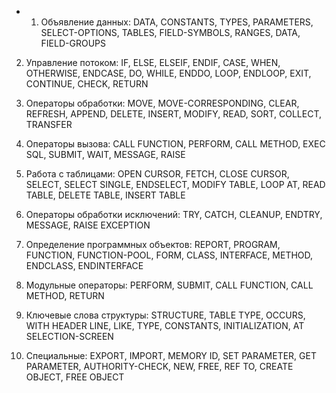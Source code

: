 - 1. Объявление данных:
DATA, CONSTANTS, TYPES, PARAMETERS, SELECT-OPTIONS, TABLES, FIELD-SYMBOLS, RANGES, DATA, FIELD-GROUPS

2. Управление потоком:
IF, ELSE, ELSEIF, ENDIF, CASE, WHEN, OTHERWISE, ENDCASE, DO, WHILE, ENDDO, LOOP, ENDLOOP, EXIT, CONTINUE, CHECK, RETURN

3. Операторы обработки:
MOVE, MOVE-CORRESPONDING, CLEAR, REFRESH, APPEND, DELETE, INSERT, MODIFY, READ, SORT, COLLECT, TRANSFER

4. Операторы вызова:
CALL FUNCTION, PERFORM, CALL METHOD, EXEC SQL, SUBMIT, WAIT, MESSAGE, RAISE

5. Работа с таблицами:
OPEN CURSOR, FETCH, CLOSE CURSOR, SELECT, SELECT SINGLE, ENDSELECT, MODIFY TABLE, LOOP AT, READ TABLE, DELETE TABLE, INSERT TABLE

6. Операторы обработки исключений:
TRY, CATCH, CLEANUP, ENDTRY, MESSAGE, RAISE EXCEPTION

7. Определение программных объектов:
REPORT, PROGRAM, FUNCTION, FUNCTION-POOL, FORM, CLASS, INTERFACE, METHOD, ENDCLASS, ENDINTERFACE

8. Модульные операторы:
PERFORM, SUBMIT, CALL FUNCTION, CALL METHOD, RETURN

9. Ключевые слова структуры:
STRUCTURE, TABLE TYPE, OCCURS, WITH HEADER LINE, LIKE, TYPE, CONSTANTS, INITIALIZATION, AT SELECTION-SCREEN

10. Специальные:
EXPORT, IMPORT, MEMORY ID, SET PARAMETER, GET PARAMETER, AUTHORITY-CHECK, NEW, FREE, REF TO, CREATE OBJECT, FREE OBJECT
